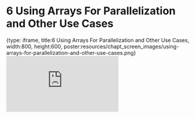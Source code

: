 # 6 Using Arrays For Parallelization and Other Use Cases
 
{type: iframe, title:6 Using Arrays For Parallelization and Other Use Cases, width:800, height:600, poster:resources/chapt_screen_images/using-arrays-for-parallelization-and-other-use-cases.png}
![](https://hutchdatascience.org/WDL_Workflows_Guide/no_toc/using-arrays-for-parallelization-and-other-use-cases.html)
 

 
